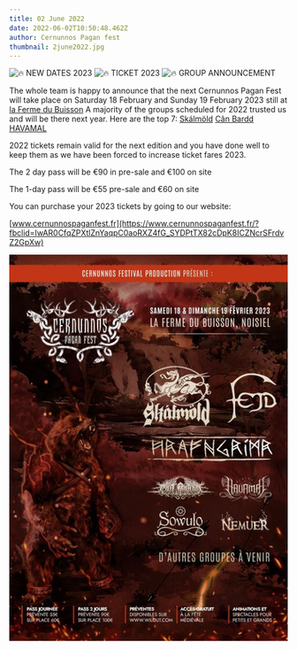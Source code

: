 ```yaml
---
title: 02 June 2022
date: 2022-06-02T10:50:48.462Z
author: Cernunnos Pagan fest
thumbnail: 2june2022.jpg
---
```

![🔥](https://static.xx.fbcdn.net/images/emoji.php/v9/t50/1/16/1f525.png) NEW DATES 2023 ![🔥](https://static.xx.fbcdn.net/images/emoji.php/v9/t50/1/16/1f525.png) TICKET 2023 ![🔥](https://static.xx.fbcdn.net/images/emoji.php/v9/t50/1/16/1f525.png) GROUP ANNOUNCEMENT

The whole team is happy to announce that the next Cernunnos Pagan Fest will take place on Saturday 18 February and Sunday 19 February 2023 still at [la Ferme du Buisson](https://www.facebook.com/fermedubuisson/?__cft__[0]=AZWAwtALMyEccJMDXsDGRF99zFskEqS4rvuxNA17l-pXgoW9kEpRD9uHUC6o4kOWeRxwJ4Bd4doKjxquQsUyUZW-w8GYe_9PAUBmlKpqHXsYwR1iOkSIaf8uh38fnu6AUErqAEwDm2WMLNHDgnKpNDIRTIgXQ00Ljr_X71B3hI2Ey-VdNaLFTsNrwq4BVWJI6aTHxfiMOslriHFSbRVx-U77YEPaWqsCeJ52KcN9OhZAIi0ns9ky4B4HCrRsMd0ZGis&__tn__=kK-y-R) A majority of the groups scheduled for 2022 trusted us and will be there next year. Here are the top 7: [Skálmöld](https://www.facebook.com/skalmold?__cft__[0]=AZWAwtALMyEccJMDXsDGRF99zFskEqS4rvuxNA17l-pXgoW9kEpRD9uHUC6o4kOWeRxwJ4Bd4doKjxquQsUyUZW-w8GYe_9PAUBmlKpqHXsYwR1iOkSIaf8uh38fnu6AUErqAEwDm2WMLNHDgnKpNDIRTIgXQ00Ljr_X71B3hI2Ey-VdNaLFTsNrwq4BVWJI6aTHxfiMOslriHFSbRVx-U77YEPaWqsCeJ52KcN9OhZAIi0ns9ky4B4HCrRsMd0ZGis&__tn__=-]K-y-R) [Cân Bardd](https://www.facebook.com/CanBardd?__cft__[0]=AZWAwtALMyEccJMDXsDGRF99zFskEqS4rvuxNA17l-pXgoW9kEpRD9uHUC6o4kOWeRxwJ4Bd4doKjxquQsUyUZW-w8GYe_9PAUBmlKpqHXsYwR1iOkSIaf8uh38fnu6AUErqAEwDm2WMLNHDgnKpNDIRTIgXQ00Ljr_X71B3hI2Ey-VdNaLFTsNrwq4BVWJI6aTHxfiMOslriHFSbRVx-U77YEPaWqsCeJ52KcN9OhZAIi0ns9ky4B4HCrRsMd0ZGis&__tn__=-]K-y-R) [HAVAMAL](https://www.facebook.com/Havamalofficial/?__cft__[0]=AZWAwtALMyEccJMDXsDGRF99zFskEqS4rvuxNA17l-pXgoW9kEpRD9uHUC6o4kOWeRxwJ4Bd4doKjxquQsUyUZW-w8GYe_9PAUBmlKpqHXsYwR1iOkSIaf8uh38fnu6AUErqAEwDm2WMLNHDgnKpNDIRTIgXQ00Ljr_X71B3hI2Ey-VdNaLFTsNrwq4BVWJI6aTHxfiMOslriHFSbRVx-U77YEPaWqsCeJ52KcN9OhZAIi0ns9ky4B4HCrRsMd0ZGis&__tn__=kK-y-R)

2022 tickets remain valid for the next edition and you have done well to keep them as we have been forced to increase ticket fares 2023.

The 2 day pass will be €90 in pre-sale and €100 on site

The 1-day pass will be €55 pre-sale and €60 on site

You can purchase your 2023 tickets by going to our website:

[www.cernunnospaganfest.fr](https://www.cernunnospaganfest.fr/?fbclid=IwAR0CfqZPXtlZnYaqpC0aoRXZ4fG_SYDPtTX82cDpK8ICZNcrSFrdvZ2GpXw)

![Cernunnos Pagan Fest Flyer](2june2022.jpg)